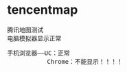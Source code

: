 # tencentmap

腾讯地图测试<br>
电脑模拟器显示正常<br>
<pre>
手机浏览器——UC：正常
           Chrome：不能显示！！！！
           </pre>
